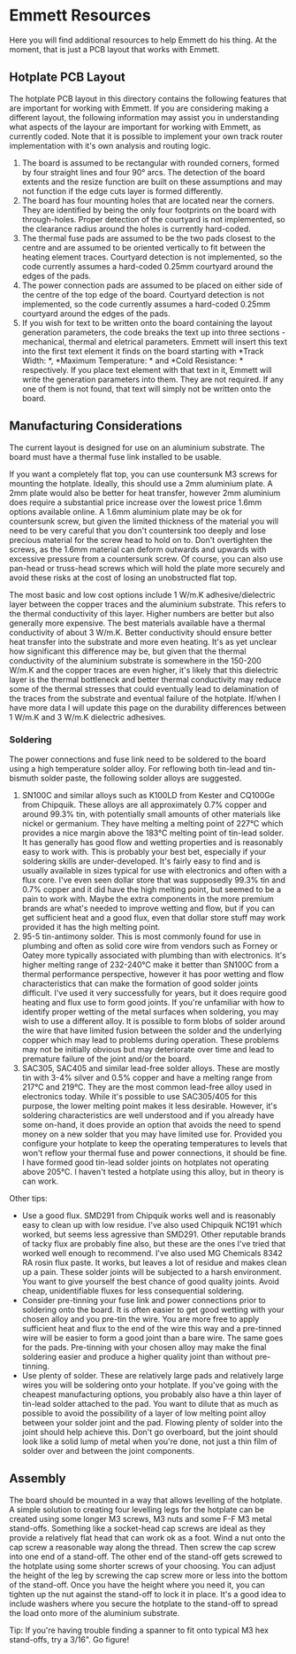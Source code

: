 # Emmett Resources

Here you will find additional resources to help Emmett do his thing. At the moment, that is just a PCB layout that works with Emmett.

## Hotplate PCB Layout

The hotplate PCB layout in this directory contains the following features that are important for working with Emmett. If you are considering making a different layout, the following information may assist you in understanding what aspects of the layour are important for working with Emmett, as currently coded. Note that it is possible to implement your own track router implementation with it's own analysis and routing logic.

1. The board is assumed to be rectangular with rounded corners, formed by four straight lines and four 90° arcs. The detection of the board extents and the resize function are built on these assumptions and may not function if the edge cuts layer is formed differently.
1. The board has four mounting holes that are located near the corners. They are identified by being the only four footprints on the board with through-holes. Proper detection of the courtyard is not implemented, so the clearance radius around the holes is currently hard-coded.
1. The thermal fuse pads are assumed to be the two pads closest to the centre and are assumed to be oriented vertically to fit between the heating element traces. Courtyard detection is not implemented, so the code currently assumes a hard-coded 0.25mm courtyard around the edges of the pads.
1. The power connection pads are assumed to be placed on either side of the centre of the top edge of the board. Courtyard detection is not implemented, so the code currently assumes a hard-coded 0.25mm courtyard around the edges of the pads.
1. If you wish for text to be written onto the board containing the layout generation parameters, the code breaks the text up into three sections - mechanical, thermal and eletrical parameters. Emmett will insert this text into the first text element it finds on the board starting with *Track Width: *, *Maximum Temperature: * and *Cold Resistance: * respectively. If you place text element with that text in it, Emmett will write the generation parameters into them. They are not required. If any one of them is not found, that text will simply not be written onto the board.

## Manufacturing Considerations

The current layout is designed for use on an aluminium substrate. The board must have a thermal fuse link installed to be usable.

If you want a completely flat top, you can use countersunk M3 screws for mounting the hotplate. Ideally, this should use a 2mm aluminium plate. A 2mm plate would also be better for heat transfer, however 2mm aluminium does require a substantial price increase over the lowest price 1.6mm options available online. A 1.6mm aluminium plate may be ok for countersunk screw, but given the limited thickness of the material you will need to be very careful that you don't countersink too deeply and lose precious material for the screw head to hold on to. Don't overtighten the screws, as the 1.6mm material can deform outwards and upwards with excessive pressure from a countersunk screw. Of course, you can also use pan-head or truss-head screws which will hold the plate more securely and avoid these risks at the cost of losing an unobstructed flat top.

The most basic and low cost options include 1 W/m.K adhesive/dielectric layer between the copper traces and the aluminium substrate. This refers to the thermal conductivity of this layer. Higher numbers are better but also generally more expensive. The best materials available have a thermal conductivity of about 3 W/m.K. Better conductivity should ensure better heat transfer into the substrate and more even heating. It's as yet unclear how significant this difference may be, but given that the thermal conductivity of the aluminium substrate is somewhere in the 150-200 W/m.K and the copper traces are even higher, it's likely that this dielectric layer is the thermal bottleneck and better thermal conductivity may reduce some of the thermal stresses that could eventually lead to delamination of the traces from the substrate and eventual failure of the hotplate. If/when I have more data I will update this page on the durability differences between 1 W/m.K and 3 W/m.K dielectric adhesives.

### Soldering

The power connections and fuse link need to be soldered to the board using a high temperature solder alloy. For reflowing both tin-lead and tin-bismuth solder paste, the following solder alloys are suggested.

1. SN100C and similar alloys such as K100LD from Kester and CQ100Ge from Chipquik. These alloys are all approximately 0.7% copper and around 99.3% tin, with potentially small amounts of other materials like nickel or germanium. They have melting a melting point of 227°C which provides a nice margin above the 183°C melting point of tin-lead solder. It has generally has good flow and wetting properties and is reasonably easy to work with. This is probably your best bet, especially if your soldering skills are under-developed. It's fairly easy to find and is usually available in sizes typical for use with electronics and often with a flux core. I've even seen dollar store that was supposedly 99.3% tin and 0.7% copper and it did have the high melting point, but seemed to be a pain to work with. Maybe the extra components in the more premium brands are what's needed to improve wetting and flow, but if you can get sufficient heat and a good flux, even that dollar store stuff may work provided it has the high melting point.
1. 95-5 tin-antimony solder. This is most commonly found for use in plumbing and often as solid core wire from vendors such as Forney or Oatey more typically associated with plumbing than with electronics. It's higher melting range of 232-240°C make it better than SN100C from a thermal performance perspective, however it has poor wetting and flow characteristics that can make the formation of good solder joints difficult. I've used it very successfully for years, but it does require good heating and flux use to form good joints. If you're unfamiliar with how to identify proper wetting of the metal surfaces when soldering, you may wish to use a different alloy. It is possible to form blobs of solder around the wire that have limited fusion between the solder and the underlying copper which may lead to problems during operation. These problems may not be initially obvious but may deteriorate over time and lead to premature failure of the joint and/or the board.
1. SAC305, SAC405 and similar lead-free solder alloys. These are mostly tin with 3-4% silver and 0.5% copper and have a melting range from 217°C and 219°C. They are the most common lead-free alloy used in electronics today. While it's possible to use SAC305/405 for this purpose, the lower melting point makes it less desirable. However, it's soldering characteristics are well understood and if you already have some on-hand, it does provide an option that avoids the need to spend money on a new solder that you may have limited use for. Provided you configure your hotplate to keep the operating temperatures to levels that won't reflow your thermal fuse and power connections, it should be fine. I have formed good tin-lead solder joints on hotplates not operating above 205°C. I haven't tested a hotplate using this alloy, but in theory is can work.

Other tips:

* Use a good flux. SMD291 from Chipquik works well and is reasonably easy to clean up with low residue. I've also used Chipquik NC191 which worked, but seems less agressive than SMD291. Other reputable brands of tacky flux are probably fine also, but these are the ones I've tried that worked well enough to recommend. I've also used MG Chemicals 8342 RA rosin flux paste. It works, but leaves a lot of residue and makes clean up a pain. These solder joints will be subjected to a harsh environment. You want to give yourself the best chance of good quality joints. Avoid cheap, unidentifiable fluxes for less consequential soldering.
* Consider pre-tinning your fuse link and power connections prior to soldering onto the board. It is often easier to get good wetting with your chosen alloy and you pre-tin the wire. You are more free to apply sufficient heat and flux to the end of the wire this way and a pre-tinned wire will be easier to form a good joint than a bare wire. The same goes for the pads. Pre-tinning with your chosen alloy may make the final soldering easier and produce a higher quality joint than without pre-tinning.
* Use plenty of solder. These are relatively large pads and relatively large wires you will be soldering onto your hotplate. If you've going with the cheapest manufacturing options, you probably also have a thin layer of tin-lead solder attached to the pad. You want to dilute that as much as possible to avoid the possibility of a layer of low melting point alloy between your solder joint and the pad. Flowing plenty of solder into the joint should help achieve this. Don't go overboard, but the joint should look like a solid lump of metal when you're done, not just a thin film of solder over and between the joint components.

## Assembly

The board should be mounted in a way that allows levelling of the hotplate. A simple solution to creating four levelling legs for the hotplate can be created using some longer M3 screws, M3 nuts and some F-F M3 metal stand-offs. Something like a socket-head cap screws are ideal as they provide a relatively flat head that can work ok as a foot. Wind a nut onto the cap screw a reasonable way along the thread. Then screw the cap screw into one end of a stand-off. The other end of the stand-off gets screwed to the hotplate using some shorter screws of your choosing. You can adjust the height of the leg by screwing the cap screw more or less into the bottom of the stand-off. Once you have the height where you need it, you can tighten up the nut against the stand-off to lock it in place. It's a good idea to include washers where you secure the hotplate to the stand-off to spread the load onto more of the aluminium substrate.

Tip: If you're having trouble finding a spanner to fit onto typical M3 hex stand-offs, try a 3/16". Go figure!

